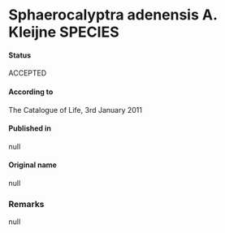 Sphaerocalyptra adenensis A. Kleijne SPECIES
=======

#### Status
ACCEPTED

#### According to
The Catalogue of Life, 3rd January 2011

#### Published in
null

#### Original name
null

### Remarks
null